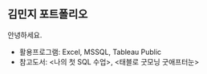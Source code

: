 김민지 포트폴리오
---------------------------------------------------------
안녕하세요. 

- 활용프로그램: Excel, MSSQL, Tableau Public
- 참고도서: <나의 첫 SQL 수업>, <태블로 굿모닝 굿애프터눈>





